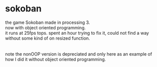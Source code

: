# sokoban
the game Sokoban made in processing 3. <br>
now with object oriented programming. <br>
it runs at 25fps tops. spent an hour trying to fix it, could not find a way without some kind of on resized function. <br>
<br><br>note the nonOOP version is depreciated and only here as an example of how I did it without object oriented programming.
